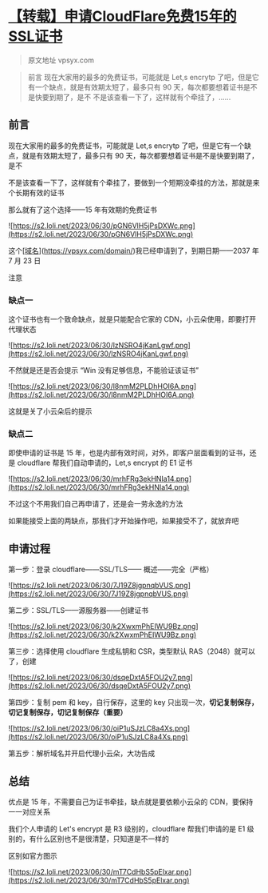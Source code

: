 # [【转载】申请CloudFlare免费15年的SSL证书](https://github.com/jaydong2016/gitblog/issues/14)

> 原文地址 vpsyx.com

> 前言 现在大家用的最多的免费证书，可能就是 Let,s encrytp 了吧，但是它有一个缺点，就是有效期太短了，最多只有 90 天，每次都要想着证书是不是快要到期了，是不 不是该查看一下了，这样就有个牵挂了，......

## **前言**

现在大家用的最多的免费证书，可能就是 Let,s encrytp 了吧，但是它有一个缺点，就是有效期太短了，最多只有 90 天，每次都要想着证书是不是快要到期了，是不

不是该查看一下了，这样就有个牵挂了，要做到一个短期没牵挂的方法，那就是来个长期有效的证书

那么就有了这个选择——15 年有效期的免费证书

![https://s2.loli.net/2023/06/30/pGN6VlH5jPsDXWc.png](https://s2.loli.net/2023/06/30/pGN6VlH5jPsDXWc.png)

这个[[域名](https://vpsyx.com/domain/)](https://vpsyx.com/domain/)我已经申请到了，到期日期——2037 年 7 月 23 日

注意

### **缺点一**

这个证书也有一个致命缺点，就是只能配合它家的 CDN，小云朵使用，即要打开代理状态

![https://s2.loli.net/2023/06/30/lzNSRO4jKanLgwf.png](https://s2.loli.net/2023/06/30/lzNSRO4jKanLgwf.png)

不然就是还是否会提示 “Win 没有足够信息，不能验证该证书”

![https://s2.loli.net/2023/06/30/l8nmM2PLDhHOI6A.png](https://s2.loli.net/2023/06/30/l8nmM2PLDhHOI6A.png)

这就是关了小云朵后的提示

### **缺点二**

即使申请的证书是 15 年，也是内部有效时间，对外，即客户层面看到的证书，还是 cloudflare 帮我们自动申请的，Let,s encrypt 的 E1 证书

![https://s2.loli.net/2023/06/30/mrhFRg3ekHNIa14.png](https://s2.loli.net/2023/06/30/mrhFRg3ekHNIa14.png)

不过这个不用我们自己再申请了，还是会一劳永逸的方法

如果能接受上面的两缺点，那我们才开始操作吧，如果接受不了，就放弃吧

## **申请过程**

第一步：登录 cloudflare——SSL/TLS—— 概述——完全（严格）

![https://s2.loli.net/2023/06/30/7J19Z8jgpnqbVUS.png](https://s2.loli.net/2023/06/30/7J19Z8jgpnqbVUS.png)

第二步：SSL/TLS——源服务器——创建证书

![https://s2.loli.net/2023/06/30/k2XwxmPhEIWU9Bz.png](https://s2.loli.net/2023/06/30/k2XwxmPhEIWU9Bz.png)

第三步：选择使用 cloudflare 生成私钥和 CSR，类型默认 RAS（2048）就可以了，创建

![https://s2.loli.net/2023/06/30/dsqeDxtA5FOU2y7.png](https://s2.loli.net/2023/06/30/dsqeDxtA5FOU2y7.png)

第四步：复制 pem 和 key，自行保存，这里的 key 只出现一次，**切记复制保存，切记复制保存，切记复制保存（重要）**

![https://s2.loli.net/2023/06/30/oiP1uSJzLC8a4Xs.png](https://s2.loli.net/2023/06/30/oiP1uSJzLC8a4Xs.png)

第五步：解析域名并开启代理小云朵，大功告成

## **总结**

优点是 15 年，不需要自己为证书牵挂，缺点就是要依赖小云朵的 CDN，要保持一一对应关系

我们个人申请的 Let's encrypt 是 R3 级别的，cloudflare 帮我们申请的是 E1 级别的，有什么区别也不是很清楚，只知道是不一样的

区别如官方图示

![https://s2.loli.net/2023/06/30/mT7CdHbS5pElxar.png](https://s2.loli.net/2023/06/30/mT7CdHbS5pElxar.png)